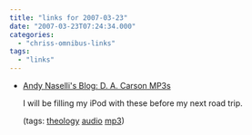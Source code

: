 ```yaml
---
title: "links for 2007-03-23"
date: "2007-03-23T07:24:34.000"
categories: 
  - "chriss-omnibus-links"
tags: 
  - "links"
---
```


- [Andy Naselli's Blog: D. A. Carson MP3s](http://anaselli.blogspot.com/2006/12/mp3s-of-d-carson.html)
    
    I will be filling my iPod with these before my next road trip.
    
    (tags: [theology](http://del.icio.us/hubbsc/theology) [audio](http://del.icio.us/hubbsc/audio) [mp3](http://del.icio.us/hubbsc/mp3))
